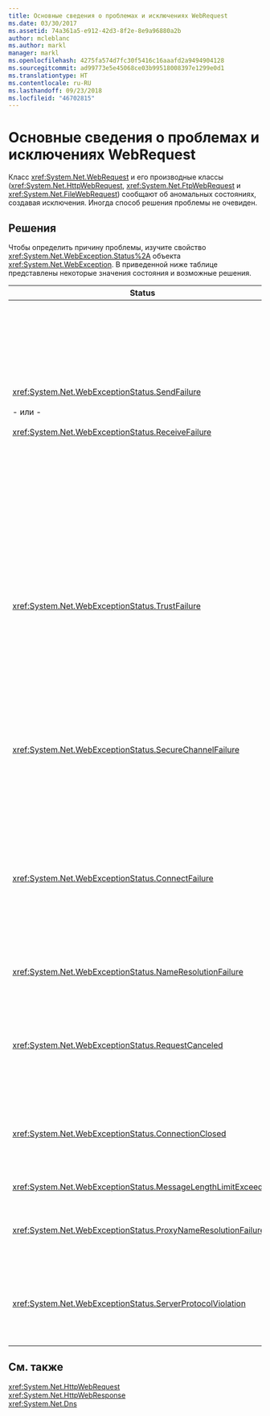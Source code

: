 ```yaml
---
title: Основные сведения о проблемах и исключениях WebRequest
ms.date: 03/30/2017
ms.assetid: 74a361a5-e912-42d3-8f2e-8e9a96880a2b
author: mcleblanc
ms.author: markl
manager: markl
ms.openlocfilehash: 4275fa574d7fc30f5416c16aaafd2a9494904128
ms.sourcegitcommit: ad99773e5e45068ce03b99518008397e1299e0d1
ms.translationtype: HT
ms.contentlocale: ru-RU
ms.lasthandoff: 09/23/2018
ms.locfileid: "46702815"
---
```

# <a name="understanding-webrequest-problems-and-exceptions"></a>Основные сведения о проблемах и исключениях WebRequest
Класс <xref:System.Net.WebRequest> и его производные классы (<xref:System.Net.HttpWebRequest>, <xref:System.Net.FtpWebRequest> и <xref:System.Net.FileWebRequest>) сообщают об аномальных состояниях, создавая исключения. Иногда способ решения проблемы не очевиден.  
  
## <a name="solutions"></a>Решения  
 Чтобы определить причину проблемы, изучите свойство <xref:System.Net.WebException.Status%2A> объекта <xref:System.Net.WebException>. В приведенной ниже таблице представлены некоторые значения состояния и возможные решения.  
  
|Status|Подробные сведения|Решение|  
|------------|-------------|--------------|  
|<xref:System.Net.WebExceptionStatus.SendFailure><br /><br /> - или -<br /><br /> <xref:System.Net.WebExceptionStatus.ReceiveFailure>|Имеется проблема с базовым сокетом. Возможно, соединение было сброшено.|Подключитесь и отправьте запрос повторно.<br /><br /> Убедитесь в том, что установлен последний пакет обновления.<br /><br /> Увеличьте значение свойства <xref:System.Net.ServicePointManager.MaxServicePointIdleTime%2A?displayProperty=nameWithType>.<br /><br /> Присвойте свойству <xref:System.Net.HttpWebRequest.KeepAlive%2A?displayProperty=nameWithType> значение `false`.<br /><br /> Увеличьте максимальное число подключений с помощью свойства <xref:System.Net.ServicePointManager.DefaultConnectionLimit%2A>.<br /><br /> Проверьте конфигурацию прокси-сервера.<br /><br /> При использовании SSL проверьте, имеет ли процесс сервера разрешение на доступ к хранилищу сертификатов.<br /><br /> При отправке большого объема данных присвойте <xref:System.Net.HttpWebRequest.AllowWriteStreamBuffering%2A> значение `false`.|  
|<xref:System.Net.WebExceptionStatus.TrustFailure>|Не удалось проверить сертификат сервера.|Попробуйте открыть универсальный код ресурса (URI) в Internet Explorer. Устраните все проблемы, указанные в уведомлениях системы безопасности, отображаемых в Internet Explorer. Если устранить их не удается, вы можете создать класс политики сертификата, который реализует интерфейс <xref:System.Net.ICertificatePolicy>, возвращающий `true`, и передать его в <xref:System.Net.ServicePointManager.CertificatePolicy%2A>.<br /><br /> См. [http://support.microsoft.com/?id=823177](https://go.microsoft.com/fwlink/?LinkID=179653).<br /><br /> Убедитесь в том, что сертификат центра сертификации, подписавшего сертификат сервера, добавлен в список доверенных центров сертификации в Internet Explorer.<br /><br /> Убедитесь в том, что имя узла в URL-адресе совпадает с общим именем в сертификате сервера.|  
|<xref:System.Net.WebExceptionStatus.SecureChannelFailure>|Произошла ошибка в транзакции SSL или возникла проблема с сертификатом.|Платформа .NET Framework версии 1.1 поддерживает только протокол SSL версии 3.0. Если сервер использует только протокол TLS версии 1.0 или SSL версии 2.0, создается исключение. Обновите платформу .NET Framework до версии 2.0 и задайте <xref:System.Net.ServicePointManager.SecurityProtocol%2A> в соответствии с протоколом сервера.<br /><br /> Сертификат клиента был подписан центром сертификации (ЦС), которому сервер не доверяет. Установите сертификат ЦС на сервере. См. раздел [http://support.microsoft.com/?id=332077](https://go.microsoft.com/fwlink/?LinkID=179654).<br /><br /> Убедитесь в том, что установлен последний пакет обновления.|  
|<xref:System.Net.WebExceptionStatus.ConnectFailure>|Ошибка соединения|Брандмауэр или прокси-сервер блокирует подключение. Измените настройки брандмауэра или прокси-сервера, чтобы разрешить подключение.<br /><br /> Явным образом назначьте <xref:System.Net.WebProxy> в клиентском приложении, вызвав конструктор <xref:System.Net.WebProxy> (WebServiceProxyClass.Proxy = new WebProxy([http://server:80](http://server/), true)).<br /><br /> Запустите программу Filemon или Regmon, чтобы проверить, имеет ли удостоверение рабочего процесса необходимые разрешения на доступ к WSPWSP.dll, HKLM\System\CurrentControlSet\Services\DnsCache или HKLM\System\CurrentControlSet\Services\WinSock2.|  
|<xref:System.Net.WebExceptionStatus.NameResolutionFailure>|Службе доменных имен не удалось разрешить имя узла.|Правильно настройте прокси-сервер. См. раздел [http://support.microsoft.com/?id=318140](https://go.microsoft.com/fwlink/?LinkID=179655).<br /><br /> Убедитесь в том, что установленные антивирусные программы и брандмауэр не блокируют подключение.|  
|<xref:System.Net.WebExceptionStatus.RequestCanceled>|Был вызван метод <xref:System.Net.WebRequest.Abort%2A>, или произошла ошибка.|Эта проблема может быть вызвана большой нагрузкой на клиент или сервер. Уменьшите нагрузку.<br /><br /> Увеличьте значение параметра <xref:System.Net.ServicePointManager.DefaultConnectionLimit%2A>.<br /><br /> Сведения об изменении параметров производительности веб-службы см. на странице [http://support.microsoft.com/?id=821268](https://go.microsoft.com/fwlink/?LinkID=179656).|  
|<xref:System.Net.WebExceptionStatus.ConnectionClosed>|Приложение попыталось выполнить запись в сокет, который уже закрыт.|Клиент или сервер перегружен. Уменьшите нагрузку.<br /><br /> Увеличьте значение параметра <xref:System.Net.ServicePointManager.DefaultConnectionLimit%2A>.<br /><br /> Сведения об изменении параметров производительности веб-службы см. на странице [http://support.microsoft.com/?id=821268](https://go.microsoft.com/fwlink/?LinkID=179656).|  
|<xref:System.Net.WebExceptionStatus.MessageLengthLimitExceeded>|Превышена установленная максимальная длина сообщения (<xref:System.Net.HttpWebRequest.MaximumResponseHeadersLength%2A>).|Увеличьте значение свойства <xref:System.Net.HttpWebRequest.MaximumResponseHeadersLength%2A>.|  
|<xref:System.Net.WebExceptionStatus.ProxyNameResolutionFailure>|Службе доменных имен не удалось разрешить имя узла прокси-сервера.|Правильно настройте прокси-сервер. См. раздел [http://support.microsoft.com/?id=318140](https://go.microsoft.com/fwlink/?LinkID=179655).<br /><br /> Запретите <xref:System.Net.HttpWebRequest> использовать прокси-сервер, присвоив свойству <xref:System.Net.HttpWebRequest.Proxy%2A> значение `null`.|  
|<xref:System.Net.WebExceptionStatus.ServerProtocolViolation>|Ответ от сервера не является допустимым ответом HTTP. Эта проблема возникает, если платформа .NET Framework определяет, что ответ от сервера не соответствует требованиям документа RFC HTTP 1.1. Причиной может быть то, что ответ содержит неправильные заголовки или разделители заголовков. В документе RFC 2616 определяется протокол HTTP 1.1 и допустимый формат ответа от сервера. Дополнительные сведения см. на веб-сайте [http://www.ietf.org](https://go.microsoft.com/fwlink/?LinkID=147388).|Получите сетевую трассировку транзакции и изучите заголовки в ответе.<br /><br /> Если приложению требуется ответ от сервера без синтаксического разбора (это может создать угрозу безопасности), присвойте `useUnsafeHeaderParsing` значение `true` в файле конфигурации. См. раздел [Элемент \<httpWebRequest> (сетевые параметры)](../../../docs/framework/configure-apps/file-schema/network/httpwebrequest-element-network-settings.md).|  
  
## <a name="see-also"></a>См. также  
 <xref:System.Net.HttpWebRequest>  
 <xref:System.Net.HttpWebResponse>  
 <xref:System.Net.Dns>
